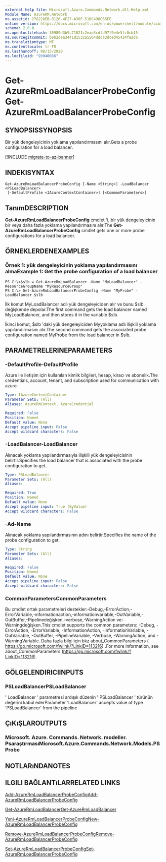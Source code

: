 ```yaml
---
external help file: Microsoft.Azure.Commands.Network.dll-Help.xml
Module Name: AzureRM.Network
ms.assetid: 278228EB-0126-4F27-A30F-51DC498C65FE
online version: https://docs.microsoft.com/en-us/powershell/module/azurerm.network/get-azurermloadbalancerprobeconfig
schema: 2.0.0
ms.openlocfilehash: 30989d3b9c71821c2eae3cdfd97f9e4e5fc0cb15
ms.sourcegitcommit: b9b2dea3441d1532a5564ddca3dced45424fe2d6
ms.translationtype: MT
ms.contentlocale: tr-TR
ms.lasthandoff: 08/15/2020
ms.locfileid: "93940086"
---
```

# <span data-ttu-id="cdcb5-101">Get-AzureRmLoadBalancerProbeConfig</span><span class="sxs-lookup"><span data-stu-id="cdcb5-101">Get-AzureRmLoadBalancerProbeConfig</span></span>

## <span data-ttu-id="cdcb5-102">SYNOPSIS</span><span class="sxs-lookup"><span data-stu-id="cdcb5-102">SYNOPSIS</span></span>
<span data-ttu-id="cdcb5-103">Bir yük dengeleyicinin yoklama yapılandırmasını alır.</span><span class="sxs-lookup"><span data-stu-id="cdcb5-103">Gets a probe configuration for a load balancer.</span></span>

[!INCLUDE [migrate-to-az-banner](../../includes/migrate-to-az-banner.md)]

## <span data-ttu-id="cdcb5-104">INDEKI</span><span class="sxs-lookup"><span data-stu-id="cdcb5-104">SYNTAX</span></span>

```
Get-AzureRmLoadBalancerProbeConfig [-Name <String>] -LoadBalancer <PSLoadBalancer>
 [-DefaultProfile <IAzureContextContainer>] [<CommonParameters>]
```

## <span data-ttu-id="cdcb5-105">Tanım</span><span class="sxs-lookup"><span data-stu-id="cdcb5-105">DESCRIPTION</span></span>
<span data-ttu-id="cdcb5-106">**Get-AzureRmLoadBalancerProbeConfig** cmdlet 'i, bir yük dengeleyicinin bir veya daha fazla yoklama yapılandırmasını alır.</span><span class="sxs-lookup"><span data-stu-id="cdcb5-106">The **Get-AzureRmLoadBalancerProbeConfig** cmdlet gets one or more probe configurations for a load balancer.</span></span>

## <span data-ttu-id="cdcb5-107">ÖRNEKLERDEN</span><span class="sxs-lookup"><span data-stu-id="cdcb5-107">EXAMPLES</span></span>

### <span data-ttu-id="cdcb5-108">Örnek 1: yük dengeleyicinin yoklama yapılandırmasını alma</span><span class="sxs-lookup"><span data-stu-id="cdcb5-108">Example 1: Get the probe configuration of a load balancer</span></span>
```
PS C:\>$slb = Get-AzureRmLoadBalancer -Name "MyLoadBalancer" -ResourceGroupName "MyResourceGroup"
PS C:\> Get-AzureRmLoadBalancerProbeConfig -Name "MyProbe" -LoadBalancer $slb
```

<span data-ttu-id="cdcb5-109">İlk komut MyLoadBalancer adlı yük dengeleyiciden alır ve bunu $slb değişkende depolar.</span><span class="sxs-lookup"><span data-stu-id="cdcb5-109">The first command gets the load balancer named MyLoadBalancer, and then stores it in the variable $slb.</span></span>

<span data-ttu-id="cdcb5-110">İkinci komut, $slb 'daki yük dengeleyiciden Myyoklama adlı ilişkili yoklama yapılandırmasını alır.</span><span class="sxs-lookup"><span data-stu-id="cdcb5-110">The second command gets the associated probe configuration named MyProbe from the load balancer in $slb.</span></span>

## <span data-ttu-id="cdcb5-111">PARAMETRELERINE</span><span class="sxs-lookup"><span data-stu-id="cdcb5-111">PARAMETERS</span></span>

### <span data-ttu-id="cdcb5-112">-DefaultProfile</span><span class="sxs-lookup"><span data-stu-id="cdcb5-112">-DefaultProfile</span></span>
<span data-ttu-id="cdcb5-113">Azure ile iletişim için kullanılan kimlik bilgileri, hesap, kiracı ve abonelik.</span><span class="sxs-lookup"><span data-stu-id="cdcb5-113">The credentials, account, tenant, and subscription used for communication with azure.</span></span>

```yaml
Type: IAzureContextContainer
Parameter Sets: (All)
Aliases: AzureRmContext, AzureCredential

Required: False
Position: Named
Default value: None
Accept pipeline input: False
Accept wildcard characters: False
```

### <span data-ttu-id="cdcb5-114">-LoadBalancer</span><span class="sxs-lookup"><span data-stu-id="cdcb5-114">-LoadBalancer</span></span>
<span data-ttu-id="cdcb5-115">Alınacak yoklama yapılandırmasıyla ilişkili yük dengeleyicisinin belirtir.</span><span class="sxs-lookup"><span data-stu-id="cdcb5-115">Specifies the load balancer that is associated with the probe configuration to get.</span></span>

```yaml
Type: PSLoadBalancer
Parameter Sets: (All)
Aliases: 

Required: True
Position: Named
Default value: None
Accept pipeline input: True (ByValue)
Accept wildcard characters: False
```

### <span data-ttu-id="cdcb5-116">-Ad</span><span class="sxs-lookup"><span data-stu-id="cdcb5-116">-Name</span></span>
<span data-ttu-id="cdcb5-117">Alınacak yoklama yapılandırmasının adını belirtir.</span><span class="sxs-lookup"><span data-stu-id="cdcb5-117">Specifies the name of the probe configuration to get.</span></span>

```yaml
Type: String
Parameter Sets: (All)
Aliases: 

Required: False
Position: Named
Default value: None
Accept pipeline input: False
Accept wildcard characters: False
```

### <span data-ttu-id="cdcb5-118">CommonParameters</span><span class="sxs-lookup"><span data-stu-id="cdcb5-118">CommonParameters</span></span>
<span data-ttu-id="cdcb5-119">Bu cmdlet ortak parametreleri destekler:-Debug,-ErrorAction,-ErrorVariable,-ınformationaction,-ınformationvariable,-OutVariable,-OutBuffer,-Pipelinedeğişken,-verbose,-WarningAction ve-Warningdeğişken.</span><span class="sxs-lookup"><span data-stu-id="cdcb5-119">This cmdlet supports the common parameters: -Debug, -ErrorAction, -ErrorVariable, -InformationAction, -InformationVariable, -OutVariable, -OutBuffer, -PipelineVariable, -Verbose, -WarningAction, and -WarningVariable.</span></span> <span data-ttu-id="cdcb5-120">Daha fazla bilgi için bkz about_CommonParameters ( https://go.microsoft.com/fwlink/?LinkID=113216) .</span><span class="sxs-lookup"><span data-stu-id="cdcb5-120">For more information, see about_CommonParameters (https://go.microsoft.com/fwlink/?LinkID=113216).</span></span>

## <span data-ttu-id="cdcb5-121">GÖLGELENDIRICI</span><span class="sxs-lookup"><span data-stu-id="cdcb5-121">INPUTS</span></span>

### <span data-ttu-id="cdcb5-122">PSLoadBalancer</span><span class="sxs-lookup"><span data-stu-id="cdcb5-122">PSLoadBalancer</span></span>
<span data-ttu-id="cdcb5-123">' LoadBalancer ' parametresi ardışık düzenin ' PSLoadBalancer ' türünün değerini kabul eder</span><span class="sxs-lookup"><span data-stu-id="cdcb5-123">Parameter 'LoadBalancer' accepts value of type 'PSLoadBalancer' from the pipeline</span></span>

## <span data-ttu-id="cdcb5-124">ÇıKıŞLAR</span><span class="sxs-lookup"><span data-stu-id="cdcb5-124">OUTPUTS</span></span>

### <span data-ttu-id="cdcb5-125">Microsoft. Azure. Commands. Network. modeller. Psaraştırması</span><span class="sxs-lookup"><span data-stu-id="cdcb5-125">Microsoft.Azure.Commands.Network.Models.PSProbe</span></span>

## <span data-ttu-id="cdcb5-126">NOTLARıNDA</span><span class="sxs-lookup"><span data-stu-id="cdcb5-126">NOTES</span></span>

## <span data-ttu-id="cdcb5-127">ILGILI BAĞLANTıLAR</span><span class="sxs-lookup"><span data-stu-id="cdcb5-127">RELATED LINKS</span></span>

[<span data-ttu-id="cdcb5-128">Add-AzureRmLoadBalancerProbeConfig</span><span class="sxs-lookup"><span data-stu-id="cdcb5-128">Add-AzureRmLoadBalancerProbeConfig</span></span>](./Add-AzureRmLoadBalancerProbeConfig.md)

[<span data-ttu-id="cdcb5-129">Get-AzureRmLoadBalancer</span><span class="sxs-lookup"><span data-stu-id="cdcb5-129">Get-AzureRmLoadBalancer</span></span>](./Get-AzureRmLoadBalancer.md)

[<span data-ttu-id="cdcb5-130">Yeni-AzureRmLoadBalancerProbeConfig</span><span class="sxs-lookup"><span data-stu-id="cdcb5-130">New-AzureRmLoadBalancerProbeConfig</span></span>](./New-AzureRmLoadBalancerProbeConfig.md)

[<span data-ttu-id="cdcb5-131">Remove-AzureRmLoadBalancerProbeConfig</span><span class="sxs-lookup"><span data-stu-id="cdcb5-131">Remove-AzureRmLoadBalancerProbeConfig</span></span>](./Remove-AzureRmLoadBalancerProbeConfig.md)

[<span data-ttu-id="cdcb5-132">Set-AzureRmLoadBalancerProbeConfig</span><span class="sxs-lookup"><span data-stu-id="cdcb5-132">Set-AzureRmLoadBalancerProbeConfig</span></span>](./Set-AzureRmLoadBalancerProbeConfig.md)


